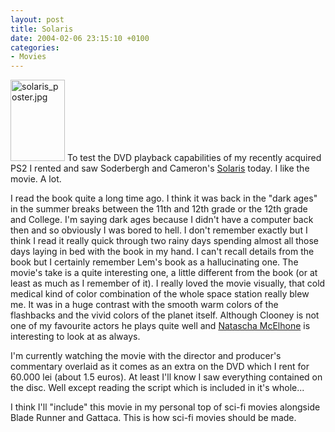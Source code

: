 ```yaml
---
layout: post
title: Solaris
date: 2004-02-06 23:15:10 +0100
categories:
- Movies
---
```

<img alt="solaris_poster.jpg" src="http://www.rusiczki.net/blog/blogpics/solaris_poster.jpg" width="87" height="130" border="0" alt="Solaris" class="postimage" /> To test the DVD playback capabilities of my recently acquired PS2 I rented and saw Soderbergh and Cameron's <a href="http://www.imdb.com/title/tt0307479/" title="Solaris at IMDB">Solaris</a> today. I like the movie. A lot.

I read the book quite a long time ago. I think it was back in the "dark ages" in the summer breaks between the 11th and 12th grade or the 12th grade and College. I'm saying dark ages because I didn't have a computer back then and so obviously I was bored to hell. I don't remember exactly but I think I read it really quick through two rainy days spending almost all those days laying in bed with the book in my hand. I can't recall details from the book but I certainly remember Lem's book as a hallucinating one. The movie's take is a quite interesting one, a little different from the book (or at least as much as I remember of it). I really loved the movie visually, that cold medical kind of color combination of the whole space station really blew me. It was in a huge contrast with the smooth warm colors of the flashbacks and the vivid colors of the planet itself. Although Clooney is not one of my favourite actors he plays quite well and <a href="http://www.imdb.com/name/nm0001523/" title="Natascha McElhone at IMDB">Natascha McElhone</a> is interesting to look at as always.

I'm currently watching the movie with the director and producer's commentary overlaid as it comes as an extra on the DVD which I rent for 60.000 lei (about 1.5 euros). At least I'll know I saw everything contained on the disc. Well except reading the script which is included in it's whole...

I think I'll "include" this movie in my personal top of sci-fi movies alongside Blade Runner and Gattaca. This is how sci-fi movies should be made.

